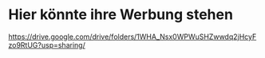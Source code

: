 # Hier könnte ihre Werbung stehen

<https://drive.google.com/drive/folders/1WHA_Nsx0WPWuSHZwwdq2jHcyFzo9RtUG?usp=sharing/>